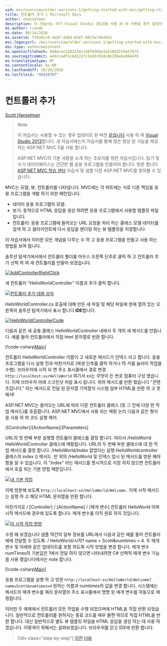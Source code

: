 ```yaml
---
uid: mvc/overview/older-versions-1/getting-started-with-mvc/getting-started-with-mvc-part2
title: 컨트롤러 추가 | Microsoft Docs
author: shanselman
description: 이 자습서는 여기 Visual Studio 2013을 사용 하 여 사용할 경우 업데이트 된 버전입니다. 새 자습서 t를 통해 많은 향상 된 기능을 제공 하는 ASP.NET MVC 5를 사용 하는 중...
ms.author: riande
ms.date: 08/14/2010
ms.assetid: ff03dcc0-da97-458d-838f-0823e7482642
msc.legacyurl: /mvc/overview/older-versions-1/getting-started-with-mvc/getting-started-with-mvc-part2
msc.type: authoredcontent
ms.openlocfilehash: 9a8ecac5203234c140783bbe3a518d35f6a57675
ms.sourcegitcommit: a4dcca4f1cb81227c5ed3c92dc0e28be6e99447b
ms.translationtype: MT
ms.contentlocale: ko-KR
ms.lasthandoff: 10/10/2018
ms.locfileid: "48910787"
---
```

<a name="adding-a-controller"></a>컨트롤러 추가
====================
[Scott Hanselman](https://github.com/shanselman)

> > [!NOTE]
> > 이 자습서는 사용할 수 있는 경우 업데이트 된 버전 [같습니다](../../getting-started/introduction/getting-started.md) 사용 하 여 [Visual Studio 2013](https://my.visualstudio.com/Downloads?q=visual%20studio%202013)합니다. 새 자습서에는이 자습서를 통해 많은 향상 된 기능을 제공 하는 ASP.NET MVC 5를 사용 합니다.
>
>
> ASP.NET MVC의 기본 사항을 소개 하는 초보자를 위한 자습서입니다. 읽기 및 쓰기 데이터베이스는 간단한 웹 응용 프로그램을 만들어야 합니다. 방문 합니다 [ASP.NET MVC 학습 센터](../../../index.md) 자습서 및 샘플 다른 ASP.NET MVC를 찾아볼 수 있습니다.


MVC는 모델, 뷰, 컨트롤러를 나타냅니다. MVC에는 각 파트에는 서로 다른 책임을 응용 프로그램을 개발 하기 위한 패턴입니다.

- 데이터 응용 프로그램의 모델:
- 보기: 동적으로 HTML 응답을 생성 하려면 응용 프로그램에서 사용할 템플릿 파일입니다.
- 컨트롤러: 응용 프로그램에 들어오는 URL 요청을 처리 하는 클래스 모델 데이터를 검색 하 고 클라이언트에 다시 응답을 렌더링 하는 뷰 템플릿을 지정합니다

이 자습서에서 이러한 모든 개념을 다루는 수 하 고 응용 프로그램을 만들고 사용 하는 방법을 보여 됩니다.

솔루션 탐색기에서에서 컨트롤러 폴더를 마우스 오른쪽 단추로 클릭 하 고 컨트롤러 추가 선택 하 여 새 컨트롤러를 만들어 보겠습니다.

[![AddControllerRightClick](getting-started-with-mvc-part2/_static/image2.png)](getting-started-with-mvc-part2/_static/image1.png)

새 컨트롤러 "HelloWorldController" 이름과 추가 클릭 합니다.

[![컨트롤러 추가 대화 상자](getting-started-with-mvc-part2/_static/image4.png)](getting-started-with-mvc-part2/_static/image3.png)

HelloWorldController.cs 호출에 대해 만든 새 파일 및 해당 파일에 현재 열려 있는 오른쪽의 솔루션 탐색기에서 표시 합니다 **IDE**합니다.

[![HelloWorldControllerCode](getting-started-with-mvc-part2/_static/image6.png)](getting-started-with-mvc-part2/_static/image5.png)

다음과 같은 새 공용 클래스 HelloWorldController 내에서 두 개의 새 메서드를 만듭니다. 예를 들어 컨트롤러에서 직접 html 문자열로 반환 합니다.

[!code-csharp[Main](getting-started-with-mvc-part2/samples/sample1.cs)]

컨트롤러 HelloWorldController 이름이 고 새로운 메서드가 인덱스 라고 합니다. 응용 프로그램을 다시 실행 전과 마찬가지로 (재생 단추를 클릭 하거나 f5 키를 눌러이 작업을 수행). 브라우저에 시작 되 면 주소 표시줄에서 경로 변경 `http://localhost:xx/HelloWorld` 여기서 xx는 무엇이 든 번호 컴퓨터 구성 했습니다. 이제 브라우저 아래 스크린샷 처럼 표시 됩니다. 위의 메서드를 반환 했습니다 "콘텐츠입니다." 라는 메서드로 전달 된 문자열 기억할지 시스템 일부 HTML을 반환 하 고 못해서!

ASP.NET MVC는 들어오는 URL에 따라 다른 컨트롤러 클래스 (및 그 안에 다양 한 작업 메서드)를 호출합니다. ASP.NET MVC에서 사용 되는 매핑 논리 다음과 같은 형식을 사용 하 여 코드 실행 제어.

/[Controller]/[ActionName]/[Parameters]

URL의 첫 번째 부분 실행할 컨트롤러 클래스를 결정 합니다. 따라서 /HelloWorld HelloWorldController 클래스에 매핑됩니다. URL의 두 번째 부분 클래스에 대 한 작업 메서드를 결정 합니다. /HelloWorld/Index 없었다는 실행 HelloWorldcontroller 클래스의 index () 메서드. 만 위의 /HelloWorld 및 인덱스 암시 된 메서드를 방문 해야 함을 알 수 있습니다. 이 "Index" 라는 메서드를 명시적으로 지정 하지 않으면 컨트롤러에서 호출 되는 기본 방법 때문입니다.

[![내 기본 작업](getting-started-with-mvc-part2/_static/image8.png)](getting-started-with-mvc-part2/_static/image7.png)

이제 방문해 보도록 `http://localhost:xx/HelloWorld/Welcome.` 이제 시작 메서드는 실행 하 고 해당 HTML 문자열을 반환 합니다.

마찬가지로 / [Controller] / [ActionName] / [매개 변수] 컨트롤러 HelloWorld 이며 시작 메서드에 경우에 있도록 합니다. 매개 변수를 아직 완료 하지 것입니다.

[![이 시작 작업 방법](getting-started-with-mvc-part2/_static/image10.png)](getting-started-with-mvc-part2/_static/image9.png)

수정 해 보겠습니다 샘플 약간의 일부 정보를 URL에서 다음과 같은 예를 들어 컨트롤러에에 전달할 수 있도록: / HelloWorld/시작? name = Scott&amp;numtimes = 4. 두 매개 변수 및 아래와 같은 업데이트를 포함 하도록 시작 방법을 변경 합니다. 매개 변수 numTimes의 기본값은 1에서 전달 하지 않으면 나타내려면 C# 선택적 매개 변수 기능을 사용 했습니다에서는 note 합니다.

[!code-csharp[Main](getting-started-with-mvc-part2/samples/sample2.cs)]

응용 프로그램을 실행 하 고 방문 `http://localhost:xx/HelloWorld/Welcome?name=Scott&numtimes=4` 원하는 이름과 numtimes의 값을 변경 합니다. 시스템에는 메서드의 매개 변수를 쿼리 문자열의 주소 표시줄에서 명명 된 매개 변수를 자동으로 매핑됩니다.

이러한 두 예제에서 컨트롤러 모든 작업을 수행 되었으며에 HTML을 직접 반환 되었습니다. 일반적으로 컨트롤러를 원하지는 종료 코드를 매우 불편 하므로 직접 HTML을 반환 합니다. 대신 일반적으로 별도 뷰 템플릿 파일을 HTML 응답을 생성 하는 데 사용 하겠습니다. 어떻게이 위해서는 살펴보겠습니다. 브라우저를 닫고 IDE에 반환 합니다.

> [!div class="step-by-step"]
> [이전](getting-started-with-mvc-part1.md)
> [다음](getting-started-with-mvc-part3.md)
